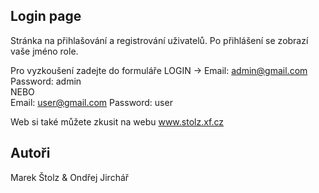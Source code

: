 ## Login page 
Stránka na přihlašování a registrování uživatelů. Po přihlášení se zobrazí vaše jméno role.

Pro vyzkoušení zadejte do formuláře LOGIN -> Email: admin@gmail.com Password: admin <br />
NEBO <br />
Email: user@gmail.com Password: user <br />

Web si také můžete zkusit na webu www.stolz.xf.cz
## Autoři
Marek Štolz & Ondřej Jirchář



